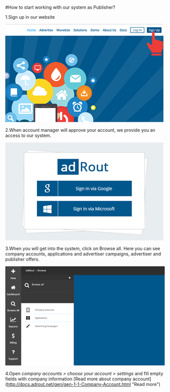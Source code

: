 #How to start working with our system as Publisher?

1.Sign up in our website

![](../images/1-step.jpg)

2.When account manager will approve your account, we provide you an access to our system.

![](../images/2-step.jpg)

3.When you will get into the system, click on Browse all. Here you can see company accounts, applications and advertiser campaigns, advertiser and publisher offers.

![](../images/3-step.jpg)

4.Open *company accounts > choose your account > settings* and fill empty fields with company information [Read more about company account] (http://docs.adrout.net/gen/gen-1-1-Company-Account.html "Read more")


